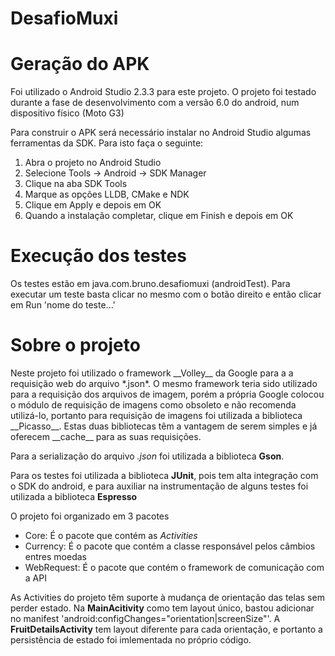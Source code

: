 ﻿# DesafioMuxi

<h1>Geração do APK</h1>
Foi utilizado o Android Studio 2.3.3 para este projeto. O projeto foi testado durante a fase de desenvolvimento com a versão 6.0 do android, num dispositivo físico (Moto G3)

Para construir o APK será necessário instalar no Android Studio algumas ferramentas da SDK. Para isto faça o seguinte:
1. Abra o projeto no Android Studio
2. Selecione Tools -> Android -> SDK Manager
3. Clique na aba SDK Tools 
4. Marque as opções LLDB, CMake e NDK
5. Clique em Apply e depois em OK
6. Quando a instalação completar, clique em Finish e depois em OK

<h1>Execução dos testes</h1>
Os testes estão em java.com.bruno.desafiomuxi (androidTest). Para executar um teste basta clicar no mesmo com o botão direito e então clicar em Run 'nome do teste...'

<h1>Sobre o projeto</h1>
Neste projeto foi utilizado o framework __Volley__ da Google para a a requisição web do arquivo *.json*. O mesmo framework teria sido utilizado para a requisição dos arquivos de imagem, porém a própria Google colocou o módulo de requisição de imagens como obsoleto e não recomenda utilizá-lo, portanto para requisição de imagens foi utilizada a biblioteca __Picasso__. Estas duas bibliotecas têm a vantagem de serem simples e já oferecem __cache__ para as suas requisições.

Para a serialização do arquivo *.json* foi utilizada a biblioteca __Gson__.

Para os testes foi utilizada a biblioteca __JUnit__, pois tem alta integração com o SDK do android, e para auxiliar na instrumentação de alguns testes foi utilizada a biblioteca __Espresso__

O projeto foi organizado em 3 pacotes
* Core: É o pacote que contém as *Activities*
* Currency: É o pacote que contém a classe responsável pelos câmbios entres moedas
* WebRequest: É o pacote que contém o framework de comunicação com a API

As Activities do projeto têm suporte à mudança de orientação das telas sem perder estado. Na __MainAcitivity__ como tem layout único, bastou adicionar no manifest 'android:configChanges="orientation|screenSize"'. A __FruitDetailsActivity__ tem layout diferente para cada orientação, e portanto a persistência de estado foi imlementada no próprio código.